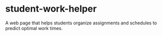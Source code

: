 # student-work-helper
A web page that helps students organize assignments and schedules to predict optimal work times.

